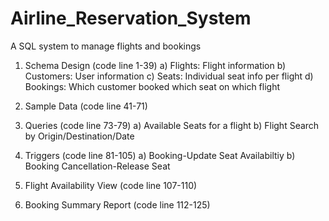# Airline_Reservation_System
A SQL  system to manage flights and bookings

1. Schema Design (code line 1-39)
a) Flights: Flight information
b) Customers: User information
c) Seats: Individual seat info per flight
d) Bookings: Which customer booked which seat on which flight

2. Sample Data (code line 41-71)
   
3. Queries (code line 73-79)
a) Available Seats for a flight
b) Flight Search by Origin/Destination/Date

4. Triggers (code line 81-105)
a) Booking-Update Seat Availabiltiy
b) Booking Cancellation-Release Seat

5. Flight Availability View (code line 107-110)
   
6. Booking Summary Report (code line 112-125)

